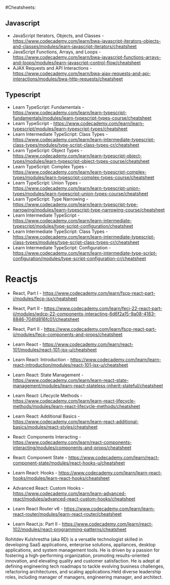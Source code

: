 #Cheatsheets:

## Javascript
- JavaScript Iterators, Objects, and Classes - https://www.codecademy.com/learn/bwa-javascript-iterators-objects-and-classes/modules/learn-javascript-iterators/cheatsheet
- JavaScript Functions, Arrays, and Loops - https://www.codecademy.com/learn/bwa-javascript-functions-arrays-and-loops/modules/learn-javascript-control-flow/cheatsheet
- AJAX Requests and API Interactions - https://www.codecademy.com/learn/bwa-ajax-requests-and-api-interactions/modules/bwa-http-requests/cheatsheet


## Typescript

- Learn TypeScript: Fundamentals - https://www.codecademy.com/learn/learn-typescript-fundamentals/modules/learn-typescript-types-course/cheatsheet
- Learn TypeScript - https://www.codecademy.com/learn/learn-typescript/modules/learn-typescript-types/cheatsheet
- Learn Intermediate TypeScript: Class Types - https://www.codecademy.com/learn/learn-intermediate-typescript-class-types/modules/type-script-class-types-cr/cheatsheet
- Learn TypeScript: Object Types - https://www.codecademy.com/learn/learn-typescript-object-types/modules/learn-typescript-object-types-course/cheatsheet
- Learn TypeScript: Complex Types - https://www.codecademy.com/learn/learn-typescript-complex-types/modules/learn-typescript-complex-types-course/cheatsheet
- Learn TypeScript: Union Types - https://www.codecademy.com/learn/learn-typescript-union-types/modules/learn-typescript-union-types-course/cheatsheet
- Learn TypeScript: Type Narrowing - https://www.codecademy.com/learn/learn-typescript-type-narrowing/modules/learn-typescript-type-narrowing-course/cheatsheet
- Learn Intermediate TypeScript - https://www.codecademy.com/learn/learn-intermediate-typescript/modules/type-script-configuration/cheatsheet
- Learn Intermediate TypeScript: Class Types - https://www.codecademy.com/learn/learn-intermediate-typescript-class-types/modules/type-script-class-types-cr/cheatsheet
- Learn Intermediate TypeScript: Configuration - https://www.codecademy.com/learn/learn-intermediate-type-script-configuration/modules/type-script-configuration-cr/cheatsheet


# Reactjs
- React, Part I - https://www.codecademy.com/learn/fscp-react-part-i/modules/fecp-jsx/cheatsheet
- React, Part II - https://www.codecademy.com/learn/fecj-22-react-part-ii/modules/wdcp-22-components-interacting-6d6f2a15-9a08-4183-8846-704fd816fc01/cheatsheet
- React, Part II - https://www.codecademy.com/learn/fscp-react-part-ii/modules/fecp-components-and-props/cheatsheet

- Learn React - https://www.codecademy.com/learn/react-101/modules/react-101-jsx-u/cheatsheet
- Learn React: Introduction - https://www.codecademy.com/learn/learn-react-introduction/modules/react-101-jsx-u/cheatsheet
- Learn React: State Management - https://www.codecademy.com/learn/learn-react-state-management/modules/learn-react-stateless-inherit-stateful/cheatsheet
- Learn React: Lifecycle Methods - https://www.codecademy.com/learn/learn-react-lifecycle-methods/modules/learn-react-lifecycle-methods/cheatsheet
- Learn React: Additional Basics - https://www.codecademy.com/learn/learn-react-additional-basics/modules/react-styles/cheatsheet
- React: Components Interacting - https://www.codecademy.com/learn/react-components-interacting/modules/components-and-props/cheatsheet
- React: Component State - https://www.codecademy.com/learn/react-component-state/modules/react-hooks-u/cheatsheet
- Learn React: Hooks - https://www.codecademy.com/learn/learn-react-hooks/modules/learn-react-hooks/cheatsheet
- Advanced React: Custom Hooks - https://www.codecademy.com/learn/learn-advanced-react/modules/advanced-react-custom-hooks/cheatsheet
- Learn React Router v6 - https://www.codecademy.com/learn/learn-react-router/modules/learn-react-router/cheatsheet
- Learn React.js: Part II - https://www.codecademy.com/learn/react-102/modules/react-programming-patterns/cheatsheet




Rohitdev Kulshrestha (aka RD)  is a versatile technologist skilled in developing SaaS applications, enterprise solutions, appliances, desktop applications, and system management tools. He is driven by a passion for fostering a high-performing organization, promoting results-oriented innovation, and elevating quality and customer satisfaction. He is adept at defining engineering tech roadmaps to tackle evolving business challenges, refactoring architectures, and scaling applications.Held diverse leadership roles, including manager of managers, engineering manager, and architect.